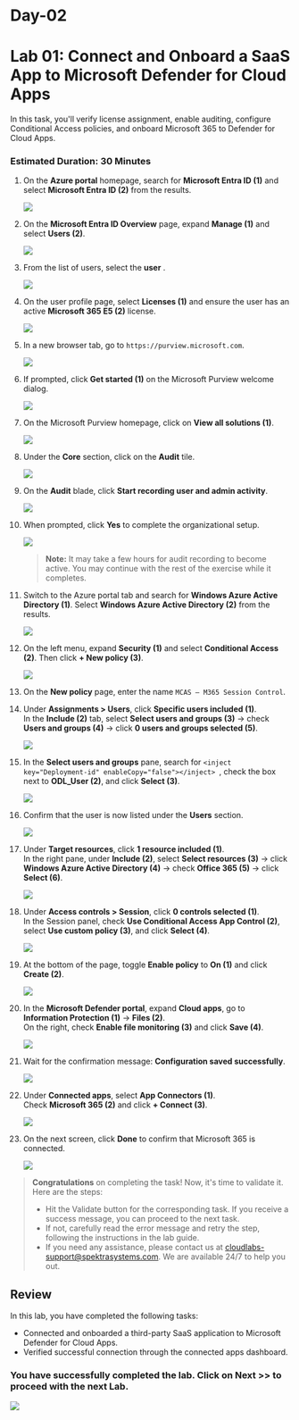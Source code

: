 # Day-02

# Lab 01: Connect and Onboard a SaaS App to Microsoft Defender for Cloud Apps

In this task, you'll verify license assignment, enable auditing, configure Conditional Access policies, and onboard Microsoft 365 to Defender for Cloud Apps.

### Estimated Duration: 30 Minutes

1. On the **Azure portal** homepage, search for **Microsoft Entra ID (1)** and select **Microsoft Entra ID (2)** from the results.

   ![](./media/rd_day2_ex1_t1_1.png)

1. On the **Microsoft Entra ID Overview** page, expand **Manage (1)** and select **Users (2)**.

   ![](./media/rd_day2_ex1_t1_2.png)

1. From the list of users, select the **user** <inject key="Deployment-id" enableCopy="false"></inject>.

   ![](./media/rd_day2_ex1_t1_3.png)

1. On the user profile page, select **Licenses (1)** and ensure the user has an active **Microsoft 365 E5 (2)** license.

   ![](./media/rd_day2_ex1_t1_4.png)

1. In a new browser tab, go to `https://purview.microsoft.com`.

   ![](./media/rd_day2_ex1_t1_5.png)

1. If prompted, click **Get started (1)** on the Microsoft Purview welcome dialog.

   ![](./media/rd_day2_ex1_t1_6.png)

1. On the Microsoft Purview homepage, click on **View all solutions (1)**.

   ![](./media/rd_day2_ex1_t1_7.png)

1. Under the **Core** section, click on the **Audit** tile.

   ![](./media/rd_day2_ex1_t1_8.png)

1. On the **Audit** blade, click **Start recording user and admin activity**.

   ![](./media/rd_day2_ex1_t1_9.png)

1. When prompted, click **Yes** to complete the organizational setup.

    ![](./media/rd_day2_ex1_t1_10.png)

    > **Note:** It may take a few hours for audit recording to become active. You may continue with the rest of the exercise while it completes.

1. Switch to the Azure portal tab and search for **Windows Azure Active Directory (1)**. Select **Windows Azure Active Directory (2)** from the results.

    ![](./media/rd_day2_ex1_t1_11.png)

1. On the left menu, expand **Security (1)** and select **Conditional Access (2)**. Then click **+ New policy (3)**.

    ![](./media/rd_day2_ex1_t1_12.png)

1. On the **New policy** page, enter the name `MCAS – M365 Session Control`.

1. Under **Assignments > Users**, click **Specific users included (1)**.  
    In the **Include (2)** tab, select **Select users and groups (3)** → check **Users and groups (4)** → click **0 users and groups selected (5)**.

    ![](./media/rd_day2_ex1_t1_13.png)

1. In the **Select users and groups** pane, search for `<inject key="Deployment-id" enableCopy="false"></inject>
 `, check the box next to **ODL_User (2)**, and click **Select (3)**.

    ![](./media/rd_day2_ex1_t1_14.png)

1. Confirm that the user is now listed under the **Users** section.

    ![](./media/rd_day2_ex1_t1_15.png)

1. Under **Target resources**, click **1 resource included (1)**.  
    In the right pane, under **Include (2)**, select **Select resources (3)** → click **Windows Azure Active Directory (4)** → check **Office 365 (5)** → click **Select (6)**.

    ![](./media/rd_day2_ex1_t1_16.png)

1. Under **Access controls > Session**, click **0 controls selected (1)**.  
    In the Session panel, check **Use Conditional Access App Control (2)**, select **Use custom policy (3)**, and click **Select (4)**.

    ![](./media/rd_day2_ex1_t1_17.png)

1. At the bottom of the page, toggle **Enable policy** to **On (1)** and click **Create (2)**.

    ![](./media/rd_day2_ex1_t1_18.png)

1. In the **Microsoft Defender portal**, expand **Cloud apps**, go to **Information Protection (1)** → **Files (2)**.  
    On the right, check **Enable file monitoring (3)** and click **Save (4)**.

    ![](./media/rd_day2_ex1_t1_19.png)

1. Wait for the confirmation message: **Configuration saved successfully**.

    ![](./media/rd_day2_ex1_t1_20.png)

1. Under **Connected apps**, select **App Connectors (1)**.  
    Check **Microsoft 365 (2)** and click **+ Connect (3)**.

    ![](./media/rd_day2_ex1_t1_21.png)

1. On the next screen, click **Done** to confirm that Microsoft 365 is connected.

    ![](./media/rd_day2_ex1_t1_22.png)

> **Congratulations** on completing the task! Now, it's time to validate it. Here are the steps:
> - Hit the Validate button for the corresponding task. If you receive a success message, you can proceed to the next task. 
> - If not, carefully read the error message and retry the step, following the instructions in the lab guide.
> - If you need any assistance, please contact us at cloudlabs-support@spektrasystems.com. We are available 24/7 to help you out.
<validation step="d841263c-65e4-4a6c-ab16-b57b20463af8" />

## Review

In this lab, you have completed the following tasks:

- Connected and onboarded a third-party SaaS application to Microsoft Defender for Cloud Apps.
- Verified successful connection through the connected apps dashboard.

### You have successfully completed the lab. Click on **Next >>** to proceed with the next Lab.

![](./media/rd_gs_1_9.png)

